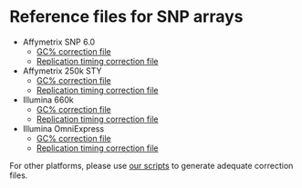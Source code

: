 # Reference files for SNP arrays

- Affymetrix SNP 6.0
	- [GC% correction file](https://drive.google.com/file/d/1hRorZYNZqz_yGqDuh1vDtgxgHP-teP38/view?usp=share_link)
	- [Replication timing correction file](https://drive.google.com/file/d/1rs0wiAIjlV-iSN36k6twt7KgSUZOKtsr/view?usp=share_link)
- Affymetrix 250k STY
	- [GC% correction file](https://drive.google.com/file/d/1nBn0MEuY_IfTcJYy443Y_IdAWp6LInKQ/view?usp=share_link)
	- [Replication timing correction file](https://drive.google.com/file/d/1R4YHDKliZy9lRvrAQc3Iv1fI3VRytwjB/view?usp=share_link)
- Illumina 660k
	- [GC% correction file](https://drive.google.com/file/d/1xczzdf50JZFRupxvl-sSOWb-ebXp3INb/view?usp=share_link)
	- [Replication timing correction file](https://drive.google.com/file/d/13yUpJF_MNvWxIyVebdjWa6apZwZigPnb/view?usp=share_link)
- Illumina OmniExpress
	- [GC% correction file](https://drive.google.com/file/d/15gDaGXyf8Cy_l5QVuPHWhQNRU8BonAt0/view?usp=share_link)
	- [Replication timing correction file](https://drive.google.com/file/d/12STwOj1JqhZxvAIjL7864r5IPX6-yLdF/view?usp=share_link)

For other platforms, please use [our scripts](../../LogRcorrection/) to generate adequate correction files.